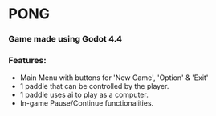 # PONG
### Game made using Godot 4.4
### Features:
- Main Menu with buttons for 'New Game', 'Option' & 'Exit'
- 1 paddle that can be controlled by the player.
- 1 paddle uses ai to play as a computer.
- In-game Pause/Continue functionalities.
